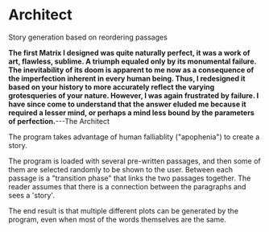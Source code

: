 # Architect
Story generation based on reordering passages

**The first Matrix I designed was quite naturally perfect, it was a work of art, flawless, sublime. A triumph equaled only by its monumental failure. The inevitability of its doom is apparent to me now as a consequence of the imperfection inherent in every human being. Thus, I redesigned it based on your history to more accurately reflect the varying grotesqueries of your nature. However, I was again frustrated by failure. I have since come to understand that the answer eluded me because it required a lesser mind, or perhaps a mind less bound by the parameters of perfection.**---The Architect

The program takes advantage of human falliablity ("apophenia") to create a story.

The program is loaded with several pre-written passages, and then some of them are selected randomly to be shown to the user. Between each passage is a "transition phase" that links the two passages together. The reader assumes that there is a connection between the paragraphs and sees a 'story'.

The end result is that multiple different plots can be generated by the program, even when most of the words themselves are the same.
